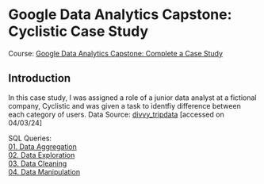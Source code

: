 # Google Data Analytics Capstone: Cyclistic Case Study
Course: [Google Data Analytics Capstone: Complete a Case Study](https://www.coursera.org/learn/google-data-analytics-capstone)

## Introduction
In this case study, I was assigned a role of a junior data analyst at a fictional company, Cyclistic and was given a task to identfiy difference between each category of users.
Data Source: [divvy_tripdata](https://divvy-tripdata.s3.amazonaws.com/index.html) [accessed on 04/03/24]  

SQL Queries:  
[01. Data Aggregation](https://github.com/Anas-Babar/Cyclistic-Google-Case-Study/blob/main/data_aggregation.sql)  
[02. Data Exploration](https://github.com/Anas-Babar/Cyclistic-Google-Case-Study/blob/main/data_exploration.sql)  
[03. Data Cleaning](https://github.com/Anas-Babar/Cyclistic-Google-Case-Study/blob/main/data_cleaning.sql)  
[04. Data Manipulation](https://github.com/Anas-Babar/Cyclistic-Google-Case-Study/blob/main/data_manipulation.sql) 
